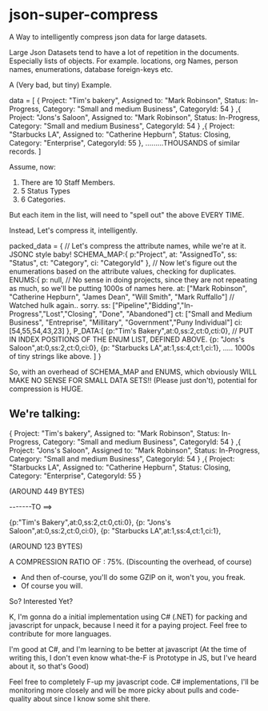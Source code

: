 # json-super-compress
A Way to intelligently compress json data for large datasets.

Large Json Datasets tend to have a lot of repetition in the documents. Especially lists of objects. 
For example. locations, org Names, person names, enumerations, database foreign-keys etc.

A (Very bad, but tiny) Example.

data = [
{
    Project: "Tim's bakery",
    Assigned to: "Mark Robinson",
    Status: In-Progress,
    Category: "Small and medium Business",
    CategoryId: 54
}
,{
    Project: "Jons's Saloon",
    Assigned to: "Mark Robinson",
    Status: In-Progress,
    Category: "Small and medium Business",
    CategoryId: 54
}
,{
    Project: "Starbucks LA",
    Assigned to: "Catherine Hepburn",
    Status: Closing,
    Category: "Enterprise",
    CategoryId: 55
},
.........THOUSANDS of similar records.
]

Assume, now:
1. There are 10 Staff Members.
2. 5 Status Types
3. 6 Categories.

But each item in the list, will need to "spell out" the above EVERY TIME.

Instead, Let's compress it, intelligently.

packed_data = 
{
   // Let's compress the attribute names, while we're at it. JSONC style baby!
   SCHEMA_MAP:{
      p:"Project",
      at: "AssignedTo",
      ss: "Status",
      ct: "Category",
      ci: "CategoryId"
   },
   // Now let's figure out the enumerations based on the attribute values, checking for duplicates.
   ENUMS:{
      p: null, // No sense in doing projects, since they are not repeating as much, so we'll be putting 1000s of names here. 
      at: ["Mark Robinson", "Catherine Hepburn", "James Dean", "Will Smith", "Mark Ruffallo"] // Watched hulk again.. sorry.
      ss: ["Pipeline","Bidding","In-Progress","Lost","Closing", "Done", "Abandoned"]
      ct: ["Small and Medium Business", "Entreprise", "Millitary", "Government","Puny Individual"]
      ci: [54,55,54,43,23] 
   },
   P_DATA:[
     {p:"Tim's Bakery",at:0,ss:2,ct:0,cti:0}, // PUT IN INDEX POSITIONS OF THE ENUM LIST, DEFINED ABOVE.
     {p: "Jons's Saloon",at:0,ss:2,ct:0,ci:0},
     {p: "Starbucks LA",at:1,ss:4,ct:1,ci:1},
     ..... 1000s of tiny strings like above.
   ]
}

So, with an overhead of SCHEMA_MAP and ENUMS, 
which obviously WILL MAKE NO SENSE FOR SMALL DATA SETS!! (Please just don't),
potential for compression is HUGE.

We're talking:
----------------------

{
    Project: "Tim's bakery",
    Assigned to: "Mark Robinson",
    Status: In-Progress,
    Category: "Small and medium Business",
    CategoryId: 54
}
,{
    Project: "Jons's Saloon",
    Assigned to: "Mark Robinson",
    Status: In-Progress,
    Category: "Small and medium Business",
    CategoryId: 54
}
,{
    Project: "Starbucks LA",
    Assigned to: "Catherine Hepburn",
    Status: Closing,
    Category: "Enterprise",
    CategoryId: 55
}

(AROUND 449 BYTES)

-------TO ==> 

{p:"Tim's Bakery",at:0,ss:2,ct:0,cti:0},
{p: "Jons's Saloon",at:0,ss:2,ct:0,ci:0},
{p: "Starbucks LA",at:1,ss:4,ct:1,ci:1},

(AROUND 123 BYTES)

A COMPRESSION RATIO OF : 75%. (Discounting the overhead, of course)

- And then of-course, you'll do some GZIP on it, won't you, you freak.
- Of course you will.

So? Interested Yet?

K, I'm gonna do a initial implementation using C# (.NET) for packing and javascript for unpack, because I need it for a paying project.
Feel free to contribute for more languages.

I'm good at C#, and I'm learning to be better at javascript (At the time of writing this, I don't even know what-the-F is Prototype in JS, but I've heard about it, so that's Good)

Feel free to completely F-up my javascript code. 
C# implementations, I'll be monitoring more closely and will be more picky about pulls and code-quality about since I know some shit there.

















